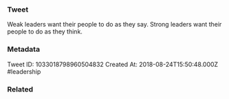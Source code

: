 ### Tweet
Weak leaders want their people to do as they say. Strong leaders want their people to do as they think.

### Metadata
Tweet ID: 1033018798960504832
Created At: 2018-08-24T15:50:48.000Z
#leadership

### Related

